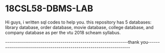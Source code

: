 # 18CSL58-DBMS-LAB
Hi guys, i written sql codes to help you. this repository has 5 databases:
library database,
order database,
movie database,
college database,
and
company database
as per the vtu 2018 scheam syllabus.


--------------------------------------------------------------thank you---------------------------------------------------------------------
